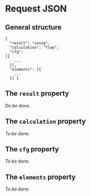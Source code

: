# Request JSON

## General structure

<code>{</code><br />
<code>&nbsp;&nbsp;"result": "sesvg",</code><br />
<code>&nbsp;&nbsp;"calculation": "flow",</code><br />
<code>&nbsp;&nbsp;"cfg": [{</code><br />
<code>&nbsp;&nbsp;&nbsp;&nbsp;...</code><br />
<code>&nbsp;&nbsp;}],</code><br />
<code>&nbsp;&nbsp;"elements": [{</code><br />
<code>&nbsp;&nbsp;&nbsp;&nbsp;...</code><br />
<code>&nbsp;&nbsp;}]
}</code>

## The <code>result</code> property

*Do be done.*

## The <code>calculation</code> property

*To be done.*

## The <code>cfg</code> property

*To be done.*

## The <code>elements</code> property

*To be done.*
